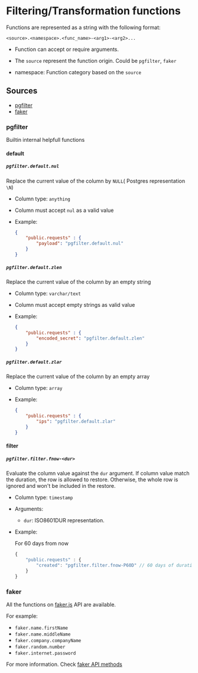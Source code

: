 # Filtering/Transformation functions

Functions are represented as a string with the following format:

```
<source>.<namespace>.<func_name>-<arg1>-<arg2>...
```

- Function can accept or require arguments.

- The `source` represent the function origin. Could be `pgfilter`, `faker`

- namespace: Function category based on the `source`

## Sources

- [pgfilter](#pgfilter)
- [faker](#faker)

### pgfilter

Builtin internal helpfull functions

#### default

##### `pgfilter.default.nul`

Replace the current value of the column by `NULL`( Postgres representation `\N`)

- Column type: `anything`

- Column must accept `nul` as a valid value

- Example:

	```json
	{
		"public.requests" : {
			"payload": "pgfilter.default.nul"
		}
	}
	```


##### `pgfilter.default.zlen`

Replace the current value of the column by an empty string

- Column type: `varchar/text`

- Column must accept empty strings as valid value

- Example:

	```json
	{
		"public.requests" : {
			"encoded_secret": "pgfilter.default.zlen"
		}
	}
	```
##### `pgfilter.default.zlar`

Replace the current value of the column by an empty array

- Column type: `array`

- Example:

	```json
	{
		"public.requests" : {
			"ips": "pgfilter.default.zlar"
		}
	}
	```

#### filter
##### `pgfilter.filter.fnow-<dur>`

Evaluate the column value against the `dur` argument. If column value match the duration, the row is allowed to restore. Otherwise, the whole row is ignored and won't be included in the restore.

- Column type: `timestamp`

- Arguments:

	- `dur`: ISO8601DUR representation.

- Example:

	For 60 days from now
	```javascript
	{
		"public.requests" : {
			"created": "pgfilter.filter.fnow-P60D" // 60 days of duration on the column
		}
	}
	```
### faker

All the functions on [faker.js](https://github.com/faker-js/faker) API are available.

For example:

- `faker.name.firstName`
- `faker.name.middleName`
- `faker.company.companyName`
- `faker.random.number`
- `faker.internet.password`


For more information. Check [faker API methods](https://github.com/faker-js/faker#api)
